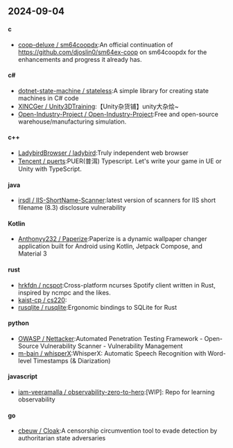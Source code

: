 ## 2024-09-04
#### c
* [coop-deluxe / sm64coopdx](https://github.com/coop-deluxe/sm64coopdx):An official continuation of https://github.com/djoslin0/sm64ex-coop on sm64coopdx for the enhancements and progress it already has.
#### c#
* [dotnet-state-machine / stateless](https://github.com/dotnet-state-machine/stateless):A simple library for creating state machines in C# code
* [XINCGer / Unity3DTraining](https://github.com/XINCGer/Unity3DTraining):【Unity杂货铺】unity大杂烩~
* [Open-Industry-Project / Open-Industry-Project](https://github.com/Open-Industry-Project/Open-Industry-Project):Free and open-source warehouse/manufacturing simulation.
#### c++
* [LadybirdBrowser / ladybird](https://github.com/LadybirdBrowser/ladybird):Truly independent web browser
* [Tencent / puerts](https://github.com/Tencent/puerts):PUER(普洱) Typescript. Let's write your game in UE or Unity with TypeScript.
#### java
* [irsdl / IIS-ShortName-Scanner](https://github.com/irsdl/IIS-ShortName-Scanner):latest version of scanners for IIS short filename (8.3) disclosure vulnerability
#### Kotlin
* [Anthonyy232 / Paperize](https://github.com/Anthonyy232/Paperize):Paperize is a dynamic wallpaper changer application built for Android using Kotlin, Jetpack Compose, and Material 3
#### rust
* [hrkfdn / ncspot](https://github.com/hrkfdn/ncspot):Cross-platform ncurses Spotify client written in Rust, inspired by ncmpc and the likes.
* [kaist-cp / cs220](https://github.com/kaist-cp/cs220):
* [rusqlite / rusqlite](https://github.com/rusqlite/rusqlite):Ergonomic bindings to SQLite for Rust
#### python
* [OWASP / Nettacker](https://github.com/OWASP/Nettacker):Automated Penetration Testing Framework - Open-Source Vulnerability Scanner - Vulnerability Management
* [m-bain / whisperX](https://github.com/m-bain/whisperX):WhisperX: Automatic Speech Recognition with Word-level Timestamps (& Diarization)
#### javascript
* [iam-veeramalla / observability-zero-to-hero](https://github.com/iam-veeramalla/observability-zero-to-hero):[WIP]: Repo for learning observability
#### go
* [cbeuw / Cloak](https://github.com/cbeuw/Cloak):A censorship circumvention tool to evade detection by authoritarian state adversaries
